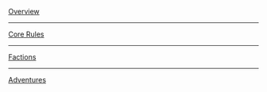 [Overview](/rpg.html)

---

[Core Rules](/rpgcore.html)

---

[Factions](/rpgfactions)

---

[Adventures](/rpgadventures.html)